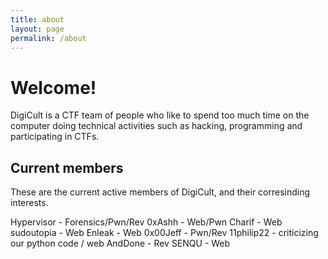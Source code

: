 ```yaml
---
title: about
layout: page
permalink: /about
---
```


# Welcome!

DigiCult is a CTF team of people who like to spend too much time on the computer doing technical activities such as hacking, programming and participating in CTFs.

## Current members

These are the current active members of DigiCult, and their corresinding interests.

Hypervisor - Forensics/Pwn/Rev
0xAshh - Web/Pwn
Charif - Web
sudoutopia - Web
Enleak - Web
0x00Jeff - Pwn/Rev
11philip22 - criticizing our python code / web
AndDone - Rev
SENQU - Web
